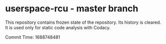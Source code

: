 # userspace-rcu - master branch

This repository contains frozen state of the repository.
Its history is cleared. It is used only for static code
analysis with Codacy.

Commit Time: 1688748481